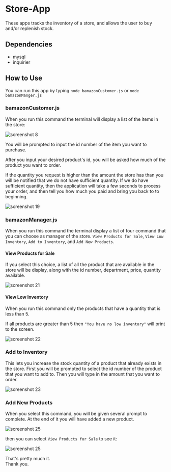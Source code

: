# Store-App

These apps tracks the inventory of a store, and allows the user to buy and/or replenish stock. 

## Dependencies

* mysql
* inquirier

## How to Use

You can run this app by typing `node bamazonCustomer.js` or `node bamazonManger.js`

### bamazonCustomer.js

When you run this command the terminal will display a list of the items in the store:

![screenshot 8](https://cloud.githubusercontent.com/assets/22058682/26470587/decaf15e-4163-11e7-927f-860dec969f44.png)

You will be prompted to input the id number of the item you want to purchase.

After you input your desired product's id, you will be asked how much of the product you want to order.

If the quantity you request is higher than the amount the store has than you will be notified that we do not have sufficient quantity. If we do have sufficient quantity, then the application will take a few seconds to process your order, and then tell you how much you paid and bring you back to to beginning.

![screenshot 19](https://cloud.githubusercontent.com/assets/22058682/26474416/a1219fc0-4176-11e7-9021-e1becd543fb3.png)

### bamazonManager.js

When you run this command the terminal display a list of four command that you can choose as manager of the store. `View Products for Sale`, `View Low Inventory`, `Add to Inventory`, and `Add New Products`.

#### View Products for Sale

If you select this choice, a list of all the product that are available in the store will be display, along with the id number, department, price, quantity available.

![screenshot 21](https://cloud.githubusercontent.com/assets/22058682/26474738/732c73cc-4178-11e7-9767-c347ddf7d0fe.png)

#### View Low Inventory

When you run this command only the products that have a quantity that is less than 5.

If all products are greater than 5 then `"You have no low inventory"` will print to the screen.

![screenshot 22](https://cloud.githubusercontent.com/assets/22058682/26480700/5c465424-41a1-11e7-8204-41253fb383b2.png)

### Add to Inventory

This lets you increase the stock quantity of a product that already exists in the store. 
First you will be prompted to select the id number of the product that you want to add to. 
Then you will type in the amount that you want to order.

![screenshot 23](https://cloud.githubusercontent.com/assets/22058682/26480910/f7085790-41a2-11e7-8a39-25ead7afd10c.png)

### Add New Products

When you select this command, you will be given several prompt to complete. At the end of it you will have added a new product.

![screenshot 25](https://cloud.githubusercontent.com/assets/22058682/26481069/16540e22-41a4-11e7-8240-a431764b331b.png)

then you can select `View Products for Sale` to see it:

![screenshot 25](https://cloud.githubusercontent.com/assets/22058682/26481174/c9835b1a-41a4-11e7-8351-ec0c1476186b.png)


That's pretty much it. <br>
Thank you.

